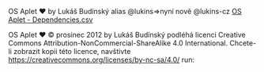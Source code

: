 OS Aplet ❤️ by Lukáš Budínský alias @lukins=>nyní nově @lukins-cz
[OS Aplet - Dependencies.csv](https://github.com/lukins-cz/OS-Aplet-/files/13577570/OS.Aplet.-.Dependencies.csv)

OS Aplet ❤️ © prosinec 2012 by Lukáš Budínský podléhá licenci Creative Commons Attribution-NonCommercial-ShareAlike 4.0 International. Chcete-li zobrazit kopii této licence, navštivte https://creativecommons.org/licenses/by-nc-sa/4.0/ 
run: 


